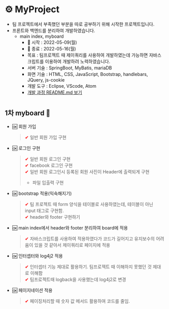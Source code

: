#
# ⚙ MyProject
  - 팀 프로젝트에서 부족했던 부분을 따로 공부하기 위해 시작한 프로젝트입니다.
  - 프론트와 백엔드를 분리하여 개발하였습니다.
    - main index, myboard
      - 📅 시작 : 2022-05-09(월)
      - 📅 종료 : 2022-05-16(월)
      - 목표 : 팀프로젝트 때 제이쿼리를 사용하여 개발하였는데 가능하면 자바스크립트를 이용하여 개발하려 노력하였습니다.
      - 서버 기술 : SpringBoot, MyBatis, mariaDB
      - 화면 기술 : HTML, CSS, JavaScript, Bootstrap, handlebars, JQuery, js-cookie
      - 개발 도구 : Eclipse, VScode, Atom
      - [개발 과정 README.md 보기](https://github.com/findkh/WebProject/tree/main/myproject/app)
#
## 1차 myboard 📑
  - 🆗 회원 가입  
    > <span style="color:red">✔</span> 일반 회원 가입 구현  
  - 🆗 로그인 구현  
    > <span style="color:red">✔</span> 일반 회원 로그인 구현  
    > <span style="color:red">✔</span> facebook 로그인 구현   
    > <span style="color:red">✔</span> 일반 회원 로그인시 등록된 회원 사진이 Header에 출력되게 구현
    > - 파일 입출력 구현   
  - 🆗 bootstrap 적용(익숙해지기)
    > <span style="color:red">✔</span> 팀 프로젝트 때 form 양식을 테이블로 사용하였는데, 테이블이 아닌 input 태그로 구현함.  
    > <span style="color:red">✔</span> header와 footer 구현하기
  - 🆗 main index에서 header와 footer 분리하여 board에 적용
    > <span style="color:red">✔</span> 자바스크립트를 사용하여 적용하였다가 코드가 길어지고 유지보수의 어려움이 있을 것 같아서 제이쿼리로 페이지에 적용
  - 🆗 인터셉터와 log4j2 적용
    > <span style="color:red">✔</span> 인터셉터 기능 제대로 활용하기. 팀프로젝트 때 이해하지 못했던 것 제대로 이해함  
    > <span style="color:red">✔</span> 팀프로젝트때 logback을 사용했는데 log4j2로 변경
  - 🆗 페이지네이션 적용
    > <span style="color:red">✔</span> 페이징처리할 때 숫자 값 메서드 활용하여 코드를 줄임.
